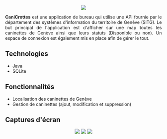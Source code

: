 <p align="center">
  <img src="https://user-images.githubusercontent.com/48489202/143305206-04ef9213-d99b-4e39-8c49-5fff5dac33b0.png">
</p>
<p align="justify">
<b>CaniCrottes</b> est une application de bureau qui utilise une API fournie par le département des systèmes d'information du territoire de Genève (SITG). Le but principal de l'application est d'afficher sur une map toutes les caninettes de Genève ainsi que leurs statuts (Disponible ou non). Un espace de connexion est également mis en place afin de gérer le tout.
</p>

## Technologies
* Java
* SQLite
	
## Fonctionnalités
* Localisation des caninettes de Genève
* Gestion de caninettes (ajout, modification et suppression)

## Captures d'écran
<p align="center">
	<img  src="https://user-images.githubusercontent.com/48489202/143321664-5a5dc5fa-9eb0-45a7-acf8-ecb2e2254ce4.PNG">
	<img  src="https://user-images.githubusercontent.com/48489202/143321667-bc4a6619-1337-4734-ab90-77c525257ad7.PNG">
	<img  src="https://user-images.githubusercontent.com/48489202/143321669-04ef5784-54c1-4ca0-a7b4-66364c6eaffa.PNG">
</p>

